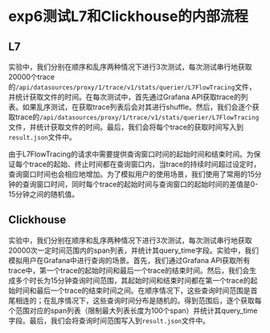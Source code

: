 # exp6测试L7和Clickhouse的内部流程

## L7

实验中，我们分别在顺序和乱序两种情况下进行3次测试，每次测试串行地获取20000个trace的`/api/datasources/proxy/1/trace/v1/stats/querier/L7FlowTracing`文件，并统计获取文件的时间。在每次测试中，首先通过Grafana API获取trace的列表。如果乱序测试，在获取trace列表后会对其进行shuffle。然后，我们会逐个获取trace的`/api/datasources/proxy/1/trace/v1/stats/querier/L7FlowTracing`文件，并统计获取文件的时间。最后，我们会将每个trace的获取时间写入到`result.json`文件中。

由于L7FlowTracing的请求中需要提供查询窗口时间的起始时间和结束时间。为保证每个trace的起始、终止时间都在查询窗口内，当trace的持续时间超过设定时，查询窗口时间也会相应地增加。为了模拟用户的使用场景，我们使用了常用的15分钟的查询窗口时间，同时每个trace的起始时间与查询窗口的起始时间的差值是0-15分钟之间的随机值。

## Clickhouse

实验中，我们分别在顺序和乱序两种情况下进行3次测试，每次测试串行地获取20000次一定时间范围内的span列表，并统计其query_time字段。实验中，我们模拟用户在Grafana中进行查询的场景。首先，我们通过Grafana API获取所有trace中，第一个trace的起始时间和最后一个trace的结束时间。然后，我们会生成多个时长为15分钟查询时间范围，其起始时间和结束时间都在第一个trace的起始时间和最后一个trace的结束时间之间。在顺序情况下，这些查询时间范围是首尾相连的；在乱序情况下，这些查询时间分布是随机的。得到范围后，逐个获取每个范围对应的span列表（限制最大列表长度为100个span）并统计其query_time字段。最后，我们会将查询时间范围写入到`result.json`文件中。